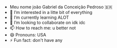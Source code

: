 - Meu nome joão Gabriel da Conceição Pedroso 🇧🇷
- 👀 I’m interested in a litte bit of everything
- 🌱 I’m currently learning ALOT
- 💞️ I’m looking to collaborate on idk idc
- 📫 How to reach me: u better not
- 😄 Pronouns: USA
- ⚡ Fun fact: don't have any

<!---
Joaoiconic/Joaoiconic is a ✨ special ✨ repository because its `README.md` (this file) appears on your GitHub profile.
You can click the Preview link to take a look at your changes.
--->
